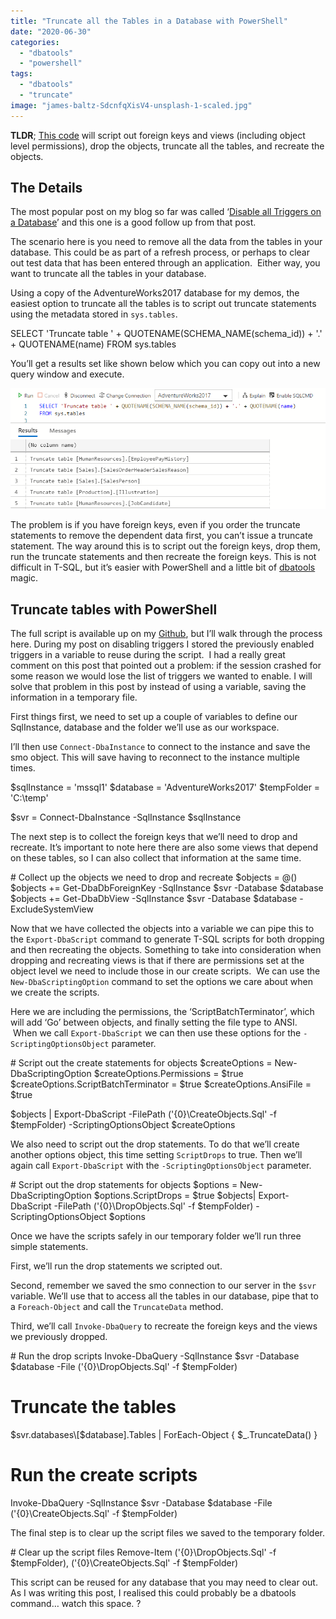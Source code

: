 ```yaml
---
title: "Truncate all the Tables in a Database with PowerShell"
date: "2020-06-30"
categories:
  - "dbatools"
  - "powershell"
tags:
  - "dbatools"
  - "truncate"
image: "james-baltz-SdcnfqXisV4-unsplash-1-scaled.jpg"
---
```


**TLDR**; [This code](https://github.com/jpomfret/demos/blob/master/BlogExamples/05_TruncateAllTables.ps1) will script out foreign keys and views (including object level permissions), drop the objects, truncate all the tables, and recreate the objects.

## The Details

The most popular post on my blog so far was called ‘[Disable all Triggers on a Database](https://jesspomfret.com/disable-all-triggers/)’ and this one is a good follow up from that post.

The scenario here is you need to remove all the data from the tables in your database. This could be as part of a refresh process, or perhaps to clear out test data that has been entered through an application.  Either way, you want to truncate all the tables in your database.

Using a copy of the AdventureWorks2017 database for my demos, the easiest option to truncate all the tables is to script out truncate statements using the metadata stored in `sys.tables`.

SELECT 'Truncate table ' + QUOTENAME(SCHEMA\_NAME(schema\_id)) + '.' + QUOTENAME(name)
FROM sys.tables

You’ll get a results set like shown below which you can copy out into a new query window and execute.

![select from sys.tables to generate truncate statements](TruncateFromSysTables.png)

The problem is if you have foreign keys, even if you order the truncate statements to remove the dependent data first, you can’t issue a truncate statement. The way around this is to script out the foreign keys, drop them, run the truncate statements and then recreate the foreign keys. This is not difficult in T-SQL, but it’s easier with PowerShell and a little bit of [dbatools](https://dbatools.io/) magic.

## Truncate tables with PowerShell

The full script is available up on my [Github](https://github.com/jpomfret/demos/blob/master/BlogExamples/05_TruncateAllTables.ps1), but I’ll walk through the process here. During my post on disabling triggers I stored the previously enabled triggers in a variable to reuse during the script.  I had a really great comment on this post that pointed out a problem: if the session crashed for some reason we would lose the list of triggers we wanted to enable. I will solve that problem in this post by instead of using a variable, saving the information in a temporary file.

First things first, we need to set up a couple of variables to define our SqlInstance, database and the folder we’ll use as our workspace.

I’ll then use `Connect-DbaInstance` to connect to the instance and save the smo object. This will save having to reconnect to the instance multiple times.

$sqlInstance = 'mssql1'
$database = 'AdventureWorks2017'
$tempFolder = 'C:\\temp'

$svr = Connect-DbaInstance -SqlInstance $sqlInstance

The next step is to collect the foreign keys that we’ll need to drop and recreate. It’s important to note here there are also some views that depend on these tables, so I can also collect that information at the same time. 

\# Collect up the objects we need to drop and recreate
$objects = @()
$objects += Get-DbaDbForeignKey -SqlInstance $svr -Database $database
$objects += Get-DbaDbView -SqlInstance $svr -Database $database -ExcludeSystemView

Now that we have collected the objects into a variable we can pipe this to the `Export-DbaScript` command to generate T-SQL scripts for both dropping and then recreating the objects. Something to take into consideration when dropping and recreating views is that if there are permissions set at the object level we need to include those in our create scripts.  We can use the `New-DbaScriptingOption` command to set the options we care about when we create the scripts.

Here we are including the permissions, the ‘ScriptBatchTerminator’, which will add ‘Go’ between objects, and finally setting the file type to ANSI.  When we call `Export-DbaScript` we can then use these options for the `-ScriptingOptionsObject` parameter.

\# Script out the create statements for objects
$createOptions = New-DbaScriptingOption
$createOptions.Permissions = $true
$createOptions.ScriptBatchTerminator = $true
$createOptions.AnsiFile = $true

$objects | Export-DbaScript -FilePath ('{0}\\CreateObjects.Sql' -f $tempFolder) -ScriptingOptionsObject $createOptions

We also need to script out the drop statements. To do that we’ll create another options object, this time setting `ScriptDrops` to true. Then we’ll again call `Export-DbaScript` with the `-ScriptingOptionsObject` parameter.

\# Script out the drop statements for objects
$options = New-DbaScriptingOption
$options.ScriptDrops = $true
$objects| Export-DbaScript -FilePath ('{0}\\DropObjects.Sql' -f $tempFolder) -ScriptingOptionsObject $options

Once we have the scripts safely in our temporary folder we’ll run three simple statements.

First, we’ll run the drop statements we scripted out.

Second, remember we saved the smo connection to our server in the `$svr` variable. We’ll use that to access all the tables in our database, pipe that to a `Foreach-Object` and call the `TruncateData` method.

Third, we’ll call `Invoke-DbaQuery` to recreate the foreign keys and the views we previously dropped.

\# Run the drop scripts
Invoke-DbaQuery -SqlInstance $svr -Database $database -File ('{0}\\DropObjects.Sql' -f $tempFolder)

# Truncate the tables
$svr.databases\[$database\].Tables | ForEach-Object { $\_.TruncateData() }

# Run the create scripts
Invoke-DbaQuery -SqlInstance $svr -Database $database -File ('{0}\\CreateObjects.Sql' -f $tempFolder)

The final step is to clear up the script files we saved to the temporary folder.

\# Clear up the script files
Remove-Item ('{0}\\DropObjects.Sql' -f $tempFolder), ('{0}\\CreateObjects.Sql' -f $tempFolder)

This script can be reused for any database that you may need to clear out. As I was writing this post, I realised this could probably be a dbatools command… watch this space. ?
